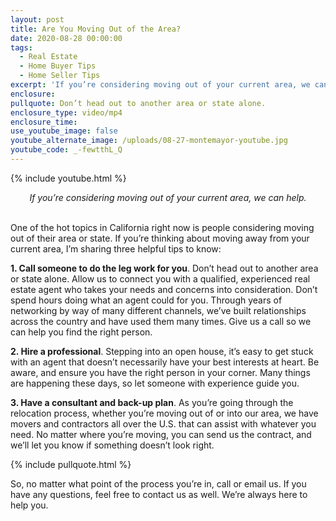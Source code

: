 ```yaml
---
layout: post
title: Are You Moving Out of the Area?
date: 2020-08-28 00:00:00
tags:
  - Real Estate
  - Home Buyer Tips
  - Home Seller Tips
excerpt: 'If you’re considering moving out of your current area, we can help.'
enclosure:
pullquote: Don’t head out to another area or state alone.
enclosure_type: video/mp4
enclosure_time:
use_youtube_image: false
youtube_alternate_image: /uploads/08-27-montemayor-youtube.jpg
youtube_code: _-fewtthL_Q
---
```


{% include youtube.html %}

<center><em>If you&rsquo;re considering moving out of your current area, we can help.</em></center>

<br>One of the hot topics in California right now is people considering moving out of their area or state. If you’re thinking about moving away from your current area, I’m sharing three helpful tips to know:

**1\. Call someone to do the leg work for you**. Don’t head out to another area or state alone. Allow us to connect you with a qualified, experienced real estate agent who takes your needs and concerns into consideration. Don’t spend hours doing what an agent could for you. Through years of networking by way of many different channels, we’ve built relationships across the country and have used them many times. Give us a call so we can help you find the right person.

**2\. Hire a professional**. Stepping into an open house, it’s easy to get stuck with an agent that doesn’t necessarily have your best interests at heart. Be aware, and ensure you have the right person in your corner. Many things are happening these days, so let someone with experience guide you.

**3\. Have a consultant and back-up plan**. As you’re going through the relocation process, whether you’re moving out of or into our area, we have movers and contractors all over the U.S. that can assist with whatever you need. No matter where you’re moving, you can send us the contract, and we’ll let you know if something doesn’t look right.

{% include pullquote.html %}

So, no matter what point of the process you’re in, call or email us. If you have any questions, feel free to contact us as well. We’re always here to help you.